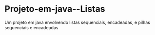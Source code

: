# Projeto-em-java--Listas
Um projeto em java envolvendo listas sequenciais, encadeadas, e pilhas sequenciais e encadeadas
